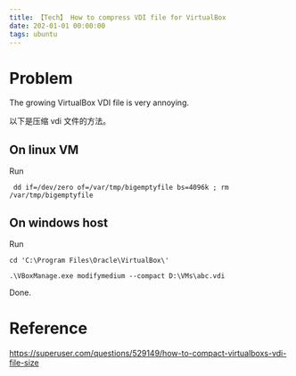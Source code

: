 ```yaml
---
title: 【Tech】 How to compress VDI file for VirtualBox
date: 202-01-01 00:00:00
tags: ubuntu
---
```


# Problem

The growing VirtualBox VDI file is very annoying. 

以下是压缩 vdi 文件的方法。

## On linux VM

Run

	 dd if=/dev/zero of=/var/tmp/bigemptyfile bs=4096k ; rm /var/tmp/bigemptyfile

## On windows host

Run

	cd 'C:\Program Files\Oracle\VirtualBox\'
	
	.\VBoxManage.exe modifymedium --compact D:\VMs\abc.vdi

Done.

# Reference

https://superuser.com/questions/529149/how-to-compact-virtualboxs-vdi-file-size
